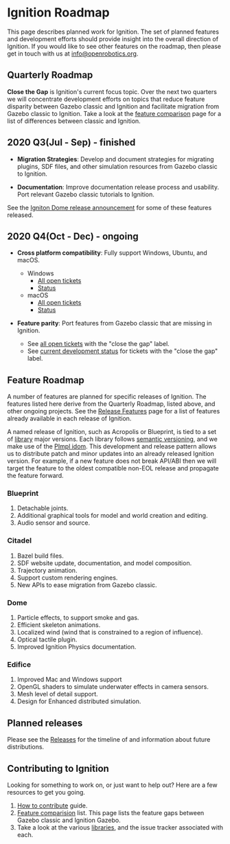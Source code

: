 # Ignition Roadmap

This page describes planned work for Ignition. The set of planned
features and development efforts should provide insight into the overall
direction of Ignition. If you would like to
see other features on the roadmap, then please get in touch with us at
info@openrobotics.org.

## Quarterly Roadmap

**Close the Gap** is Ignition's current focus topic. Over the next two
quarters we will concentrate development efforts on topics that reduce
feature disparity between Gazebo classic and Ignition and facilitate migration from
Gazebo classic to Ignition. Take a look at the
[feature comparison](/docs/citadel/comparison) page for a list of
differences between classic and Ignition.

## 2020 Q3(Jul - Sep) - finished

* **Migration Strategies**: Develop and document strategies for migrating
plugins, SDF files, and other simulation resources from Gazebo classic to Ignition.

* **Documentation**: Improve documentation release process and usability.
Port relevant Gazebo classic tutorials to Ignition.

See the [Igniton Dome release announcement](https://www.openrobotics.org/blog/2019/12/11/ignition-dome-released)
for some of these features released.

## 2020 Q4(Oct - Dec) - ongoing

* **Cross platform compatibility**: Fully support Windows, Ubuntu, and macOS.
    * Windows
        * [All open tickets](https://github.com/search?q=org%3Aignitionrobotics+label%3AWindows&type=Issues)
        * [Status](https://github.com/orgs/ignitionrobotics/projects/3?card_filter_query=label%3AWindows)
    * macOS
        * [All open tickets](https://github.com/search?q=org%3Aignitionrobotics+label%3AmacOS&type=Issues)
        * [Status](https://github.com/orgs/ignitionrobotics/projects/3?card_filter_query=label%3AmacOS)

* **Feature parity**: Port features from Gazebo classic that are missing in Ignition.
    * See [all open tickets](https://github.com/search?q=org%3Aignitionrobotics+label%3A%22close+the+gap%22&state=open&type=Issues)
      with the "close the gap" label.
    * See [current development status](https://github.com/orgs/ignitionrobotics/projects/3?card_filter_query=label%3A%22close+the+gap%22)
      for tickets with the "close the gap" label.

## Feature Roadmap

A number of features are planned for specific releases of Ignition. The
features listed here derive from the Quarterly Roadmap, listed above, and other
ongoing projects.  See the [Release Features](/docs/all/release-features) page for a list of features already available in each release of Ignition.

A named release of Ignition, such as Acropolis or Blueprint, is tied to
a set of [library](/libs) major versions. Each library follows
[semantic versioning](https://semver.org/), and we make use of the [PImpl
idom](https://en.cppreference.com/w/cpp/language/pimpl). This development
and release pattern allows us to distribute patch and minor updates into an already released Ignition version. For example, if a new feature does not break API/ABI then we will target the feature to the oldest compatible non-EOL release and propagate the feature forward.

### Blueprint

1. Detachable joints.
1. Additional graphical tools for model and world creation and editing.
1. Audio sensor and source.

### Citadel

1. Bazel build files.
1. SDF website update, documentation, and model composition.
1. Trajectory animation.
1. Support custom rendering engines.
1. New APIs to ease migration from Gazebo classic.

### Dome

1. Particle effects, to support smoke and gas.
1. Efficient skeleton animations.
1. Localized wind (wind that is constrained to a region of influence).
1. Optical tactile plugin.
1. Improved Ignition Physics documentation.

### Edifice

1. Improved Mac and Windows support
1. OpenGL shaders to simulate underwater effects in camera sensors.
1. Mesh level of detail support.
1. Design for Enhanced distributed simulation.

## Planned releases

Please see the [Releases](/docs/all/releases) for the timeline of and information about future distributions.

## Contributing to Ignition

Looking for something to work on, or just want to help out? Here are a few
resources to get you going.

1. [How to contribute](/docs/all/contributing) guide.
1. [Feature comparision](/docs/citadel/comparison) list. This page lists the
   feature gaps between Gazebo classic and Ignition Gazebo.
1. Take a look at the various [libraries](/libs), and the issue tracker
   associated with each.
